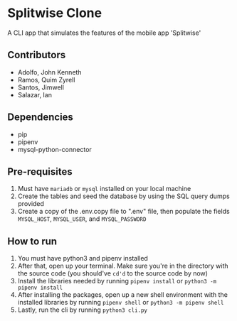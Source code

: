 # Splitwise Clone
A CLI app that simulates the features of the mobile app 'Splitwise'

## Contributors
- Adolfo, John Kenneth
- Ramos, Quim Zyrell
- Santos, Jimwell
- Salazar, Ian

## Dependencies
- pip
- pipenv
- mysql-python-connector

## Pre-requisites
1. Must have `mariadb` or `mysql` installed on your local machine
2. Create the tables and seed the database by using the SQL query dumps provided
3. Create a copy of the .env.copy file to ".env" file, then populate the fields `MYSQL_HOST`, `MYSQL_USER`, and `MYSQL_PASSWORD`

## How to run
1. You must have python3 and pipenv installed
2. After that, open up your terminal. Make sure you're in the directory with the source code (you should've `cd'd` to the source code by now)
3. Install the libraries needed by running `pipenv install` or `python3 -m pipenv install`
4. After installing the packages, open up a new shell environment with the installed libraries by running `pipenv shell` or `python3 -m pipenv shell`
5. Lastly, run the cli by running `python3 cli.py`
